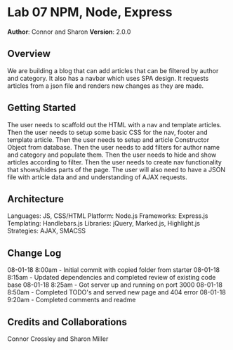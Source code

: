 # Lab 07 NPM, Node, Express

**Author**: Connor and Sharon
**Version**: 2.0.0 

## Overview
<!-- Provide a high level overview of what this application is and why you are building it, beyond the fact that it’s an assignment for a Code Fellows 301 class. (i.e. What’s your problem domain?) -->
We are building a blog that can add articles that can be filtered by author and category.  It also has a navbar which uses SPA design. It requests articles from a json file and renders new changes as they are made.

## Getting Started
<!-- What are the steps that a user must take in order to build this app on their own machine and get it running? -->

The user needs to scaffold out the HTML with a nav and template articles. Then the user needs to setup some basic CSS for the nav, footer and template article.  Then the user needs to setup and article Constructor Object from database.  Then the user needs to add filters for author name and category and populate them.  Then the user needs to hide and show articles according to filter.  Then the user needs to create nav functionality that shows/hides parts of the page. The user will also need to have a JSON file with article data and and understanding of AJAX requests.

## Architecture
<!-- Provide a detailed description of the application design. What technologies (languages, libraries, etc) you’re using, and any other relevant design information. -->

Languages: JS, CSS/HTML
Platform: Node.js
Frameworks: Express.js
Templating: Handlebars.js
Libraries: jQuery, Marked.js, Highlight.js
Strategies: AJAX, SMACSS

## Change Log
<!-- Use this are to document the iterative changes made to your application as each feature is successfully implemented. Use time stamps. Here’s an examples: -->

08-01-18 8:00am - Initial commit with copied folder from starter
08-01-18 8:15am - Updated dependencies and completed review of existing code base
08-01-18 8:25am - Got server up and running on port 3000
08-01-18 8:50am - Completed TODO's and served new page and 404 error
08-01-18 9:20am - Completed comments and readme

## Credits and Collaborations
<!-- Give credit (and a link) to other people or resources that helped you build this application. --> Connor Crossley and Sharon Miller